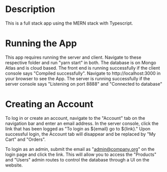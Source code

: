 # Description
This is a full stack app using the MERN stack with Typescript.

# Running the App
This app requires running the server and client. Navigate to these respective folder and run "yarn start" in both.
The database is on Mongo Atlas and is cloud based.
The front end is running successfully if the client console says "Compiled successfully". Navigate to http://localhost:3000 in your browser to see the App.
The server is running successfully if the server console says "Listening on port 8888" and "Connected to database"

# Creating an Account
To log in or create an account, navigate to the "Account" tab on the navigation bar and enter an email address. In the server console, click the link that has been logged as "To login as ${email} go to ${link}." Upon successful login, the Account tab will disappear and be replaced by "My Cart" and "Orders".

To login as an admin, submit the email as "admin@company.org" on the login page and click the link. This will allow you to access the "Products" and "Users" admin routes to control the database through a UI on the website.